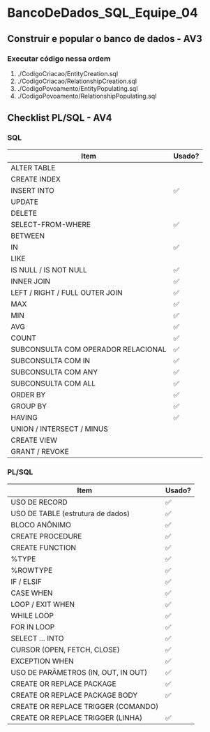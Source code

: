 # BancoDeDados_SQL_Equipe_04

## Construir e popular o banco de dados - AV3

### Executar código nessa ordem

1. ./CodigoCriacao/EntityCreation.sql
2. ./CodigoCriacao/RelationshipCreation.sql
3. ./CodigoPovoamento/EntityPopulating.sql
4. ./CodigoPovoamento/RelationshipPopulating.sql

## Checklist PL/SQL - AV4

### SQL

| Item                                | Usado? |
| ----------------------------------- | ------ |
| ALTER TABLE                         |        |
| CREATE INDEX                        |        |
| INSERT INTO                         | ✅     |
| UPDATE                              |        |
| DELETE                              |        |
| SELECT-FROM-WHERE                   | ✅     |
| BETWEEN                             |        |
| IN                                  | ✅     |
| LIKE                                |        |
| IS NULL / IS NOT NULL               | ✅     |
| INNER JOIN                          | ✅     |
| LEFT / RIGHT / FULL OUTER JOIN      | ✅     |
| MAX                                 | ✅     |
| MIN                                 | ✅     |
| AVG                                 | ✅     |
| COUNT                               | ✅     |
| SUBCONSULTA COM OPERADOR RELACIONAL | ✅     |
| SUBCONSULTA COM IN                  | ✅     |
| SUBCONSULTA COM ANY                 | ✅     |
| SUBCONSULTA COM ALL                 | ✅     |
| ORDER BY                            | ✅     |
| GROUP BY                            | ✅     |
| HAVING                              | ✅     |
| UNION / INTERSECT / MINUS           |        |
| CREATE VIEW                         |        |
| GRANT / REVOKE                      |        |

### PL/SQL

| Item                                | Usado? |
| ----------------------------------- | ------ |
| USO DE RECORD                       | ✅     |
| USO DE TABLE (estrutura de dados)   | ✅     |
| BLOCO ANÔNIMO                       | ✅     |
| CREATE PROCEDURE                    | ✅     |
| CREATE FUNCTION                     | ✅     |
| %TYPE                               | ✅     |
| %ROWTYPE                            | ✅     |
| IF / ELSIF                          | ✅     |
| CASE WHEN                           | ✅     |
| LOOP / EXIT WHEN                    | ✅     |
| WHILE LOOP                          | ✅     |
| FOR IN LOOP                         | ✅     |
| SELECT … INTO                       | ✅     |
| CURSOR (OPEN, FETCH, CLOSE)         | ✅     |
| EXCEPTION WHEN                      | ✅     |
| USO DE PARÂMETROS (IN, OUT, IN OUT) | ✅     |
| CREATE OR REPLACE PACKAGE           | ✅     |
| CREATE OR REPLACE PACKAGE BODY      | ✅     |
| CREATE OR REPLACE TRIGGER (COMANDO) |        |
| CREATE OR REPLACE TRIGGER (LINHA)   | ✅     |
